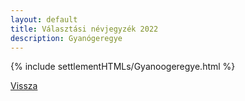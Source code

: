 ```yaml
---
layout: default
title: Választási névjegyzék 2022
description: Gyanógeregye
---
```


{% include settlementHTMLs/Gyanoogeregye.html %}

[Vissza](../)